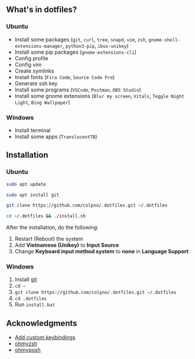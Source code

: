 ## What's in dotfiles?

### Ubuntu

- Install some packages (`git`, `curl`, `tree`, `snapd`, `vim`, `zsh`, `gnome-shell-extensions-manager`, `python3-pip`, `ibus-unikey`)
- Install some pip packages (`gnome-extensions-cli`)
- Config profile
- Config vim
- Create symlinks
- Install fonts (`Fira Code`, `Source Code Pro`)
- Generate ssh key
- Install some programs (`VSCode`, `Postman`, `OBS Studio`)
- Install some gnome extensions (`Blur my screen`, `Vitals`, `Toggle Night Light`, `Bing Wallpaper`)

### Windows

- Install terminal
- Install some apps (`TranslucentTB`)



## Installation

### Ubuntu

```bash
sudo apt update
```

```bash
sudo apt install git
```

```bash
git clone https://github.com/colpno/.dotfiles.git ~/.dotfiles
```

```bash
cd ~/.dotfiles && ./install.sh
```

After the installation, do the following:
1. Restart (Reboot) the system 
1. Add **Vietnamese (Unikey)** to **Input Source**
1. Change **Keyboard input method system** to **none** in **Language Support**

### Windows

1. Install [git](https://git-scm.com/download/win)
1. `cd ~`
1. `git clone https://github.com/colpno/.dotfiles.git ~/.dotfiles`
1. `cd .dotfiles`
1. Run `install.bat`



## Acknowledgments

- [Add custom keybindings](https://techwiser.com/custom-keyboard-shortcuts-ubuntu/)
- [ohmyzsh](https://github.com/ohmyzsh/ohmyzsh)
- [ohmyposh](https://ohmyposh.dev/docs)
